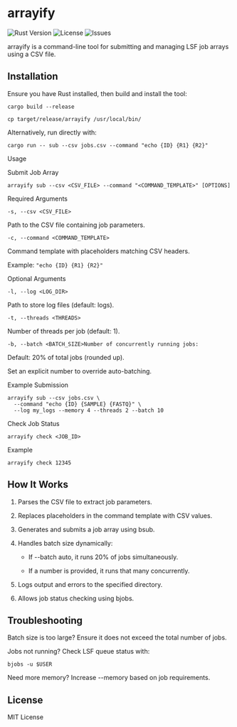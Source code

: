 # arrayify

![Rust Version](https://img.shields.io/badge/Rust-1.85.0-blue?style=flat-square)
![License](https://img.shields.io/badge/License-MIT-green?style=flat-square)
![Issues](https://img.shields.io/github/issues/yourusername/arrayify)


arrayify is a command-line tool for submitting and managing LSF job arrays using a CSV file.

## Installation

Ensure you have Rust installed, then build and install the tool:

```
cargo build --release
```
```
cp target/release/arrayify /usr/local/bin/
```

Alternatively, run directly with:

```
cargo run -- sub --csv jobs.csv --command "echo {ID} {R1} {R2}"
```

Usage

Submit Job Array

```
arrayify sub --csv <CSV_FILE> --command "<COMMAND_TEMPLATE>" [OPTIONS]
```

Required Arguments

```
-s, --csv <CSV_FILE>
```

Path to the CSV file containing job parameters.

```
-c, --command <COMMAND_TEMPLATE>
```

Command template with placeholders matching CSV headers.

Example: ```"echo {ID} {R1} {R2}"```

Optional Arguments

```
-l, --log <LOG_DIR>
```

Path to store log files (default: logs).

```
-t, --threads <THREADS>
```

Number of threads per job (default: 1).

```
-b, --batch <BATCH_SIZE>Number of concurrently running jobs:
```

Default: 20% of total jobs (rounded up).

Set an explicit number to override auto-batching.

Example Submission

```
arrayify sub --csv jobs.csv \
  --command "echo {ID} {SAMPLE} {FASTQ}" \
  --log my_logs --memory 4 --threads 2 --batch 10
```

Check Job Status

```
arrayify check <JOB_ID>
```

Example

```
arrayify check 12345
```

## How It Works

1. Parses the CSV file to extract job parameters.

2. Replaces placeholders in the command template with CSV values.

3. Generates and submits a job array using bsub.

4. Handles batch size dynamically:

    - If --batch auto, it runs 20% of jobs simultaneously.

    - If a number is provided, it runs that many concurrently.

5. Logs output and errors to the specified directory.

6. Allows job status checking using bjobs.

## Troubleshooting

Batch size is too large? Ensure it does not exceed the total number of jobs.

Jobs not running? Check LSF queue status with:

```
bjobs -u $USER
```

Need more memory? Increase --memory based on job requirements.

## License

MIT License